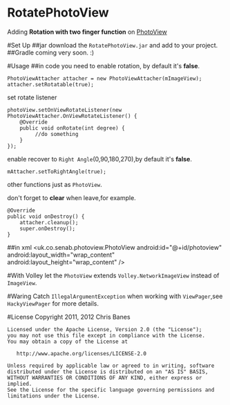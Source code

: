 # RotatePhotoView
Adding **Rotation with two finger function**  on [PhotoView](https://github.com/search?utf8=%E2%9C%93&q=PhotoView)

#Set Up
##jar
download the `RotatePhotoView.jar` and add to your project.
##Gradle
coming very soon. :)

#Usage
##in code
you need to enable rotation, by default it's **false**.

	PhotoViewAttacher attacher = new PhotoViewAttacher(mImageView);
	attacher.setRotatable(true);

set rotate listener

	photoView.setOnViewRotateListener(new PhotoViewAttacher.OnViewRotateListener() {
        @Override
        public void onRotate(int degree) {
             //do something
        }
    });

enable recover to `Right Angle`(0,90,180,270),by default it's **false**.

    mAttacher.setToRightAngle(true);

other functions just as `PhotoView`.



don't forget to **clear** when leave,for example.

	@Override
    public void onDestroy() {
        attacher.cleanup();
        super.onDestroy();
    }
##in xml
	 <uk.co.senab.photoview.PhotoView
        android:id="@+id/photoview"
        android:layout_width="wrap_content"
        android:layout_height="wrap_content" />

#With Volley
let the `PhotoView` extends `Volley.NetworkImageView` instead of `ImageView`.

#Waring
Catch `IllegalArgumentException` when working with `ViewPager`,see `HackyViewPager` for more details. 


#License
	Copyright 2011, 2012 Chris Banes
	
	Licensed under the Apache License, Version 2.0 (the "License");
	you may not use this file except in compliance with the License.
	You may obtain a copy of the License at
	
	   http://www.apache.org/licenses/LICENSE-2.0
	
	Unless required by applicable law or agreed to in writing, software
	distributed under the License is distributed on an "AS IS" BASIS,
	WITHOUT WARRANTIES OR CONDITIONS OF ANY KIND, either express or implied.
	See the License for the specific language governing permissions and
	limitations under the License.
